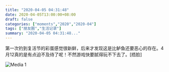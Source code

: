 ```yaml
---
title: "2020-04-05 04:31:48"
date: 2020-04-05T13:00:00+08:00
draft: false
categories: ["moments","2020","2020-04"]
tags: ["朋友圈","生活记录"]
summary: "2020-04-05 04:31:48..."
---
```


第一次钓到复活节的彩蛋感觉很新鲜，后来才发现这是比鲈鱼还要恶心的存在。4月12真的是有点迫不及待了呢！不然游戏快要腻得玩不下去了。[捂脸]

![Media 1](/Moments/photos/2020-04-05/202004050431480.jpg)

